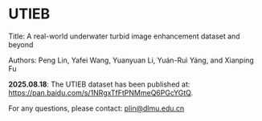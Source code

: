 # UTIEB
Title: A real-world underwater turbid image enhancement dataset and beyond

Authors: Peng Lin, Yafei Wang, Yuanyuan Li, Yuán-Ruì Yáng, and Xianping Fu

**2025.08.18**: 
The UTIEB dataset has been published at: https://pan.baidu.com/s/1NRgxTfFtPNMmeQ6PGcYGtQ. 

For any questions, please contact: plin@dlmu.edu.cn
